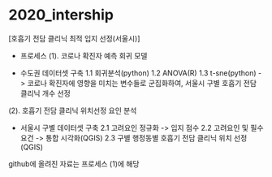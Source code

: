 # 2020_intership
[호흡기 전담 클리닉 최적 입지 선정(서울시)]
- 프로세스
(1). 코로나 확진자 예측 회귀 모델
* 수도권 데이터셋 구축
1.1 회귀분석(python)
1.2 ANOVA(R)
1.3 t-sne(python)
-> 코로나 확진자에 영향을 미치는 변수들로 군집화하여, 서울시 구별 호흡기 전담 클리닉 개수 선정

(2). 호흡기 전담 클리닉 위치선정 요인 분석
* 서울시 구별 데이터셋 구축
2.1 고려요인 정규화 -> 입지 점수
2.2 고려요인 및 필수요건 -> 통합 시각화(QGIS)
2.3 구별 행정동별 호흡기 전담 클리닉 위치 선정(QGIS)

github에 올려진 자료는 프로세스 (1)에 해당

